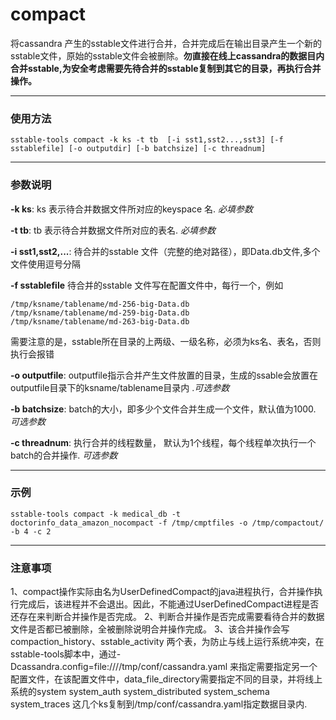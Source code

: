 # compact 
将cassandra 产生的sstable文件进行合并，合并完成后在输出目录产生一个新的sstable文件，原始的sstable文件会被删除。**勿直接在线上cassandra的数据目内合并sstable,为安全考虑需要先待合并的sstable复制到其它的目录，再执行合并操作。**

---
### 使用方法
~~~
sstable-tools compact -k ks -t tb  [-i sst1,sst2...,sst3] [-f sstablefile] [-o outputdir] [-b batchsize] [-c threadnum] 
~~~


---
### 参数说明

**-k ks**: 
ks 表示待合并数据文件所对应的keyspace 名. *必填参数*

**-t tb**:
tb 表示待合并数据文件所对应的表名. *必填参数*

**-i sst1,sst2,...**: 
待合并的sstable 文件（完整的绝对路径），即Data.db文件,多个文件使用逗号分隔

**-f sstablefile**
待合并的sstable 文件写在配置文件中，每行一个，例如
~~~
/tmp/ksname/tablename/md-256-big-Data.db
/tmp/ksname/tablename/md-259-big-Data.db
/tmp/ksname/tablename/md-263-big-Data.db
~~~
需要注意的是，sstable所在目录的上两级、一级名称，必须为ks名、表名，否则执行会报错

**-o outputfile**: 
outputfile指示合并产生文件放置的目录，生成的ssable会放置在outputfile目录下的ksname/tablename目录内 .*可选参数*

**-b batchsize**:
batch的大小，即多少个文件合并生成一个文件，默认值为1000. *可选参数*

**-c threadnum**: 
执行合并的线程数量， 默认为1个线程，每个线程单次执行一个batch的合并操作. *可选参数*

---
### 示例
~~~
sstable-tools compact -k medical_db -t doctorinfo_data_amazon_nocompact -f /tmp/cmptfiles -o /tmp/compactout/ -b 4 -c 2

~~~
---
### 注意事项
1、compact操作实际由名为UserDefinedCompact的java进程执行，合并操作执行完成后，该进程并不会退出。因此，不能通过UserDefinedCompact进程是否还存在来判断合并操作是否完成。
2、判断合并操作是否完成需要看待合并的数据文件是否都已被删除，全被删除说明合并操作完成。
3、该合并操作会写compaction_history、sstable_activity 两个表，为防止与线上运行系统冲突，在sstable-tools脚本中，通过-Dcassandra.config=file:////tmp/conf/cassandra.yaml 来指定需要指定另一个配置文件，在该配置文件中，data_file_directory需要指定不同的目录，并将线上系统的system  system_auth  system_distributed  system_schema  system_traces 这几个ks复制到/tmp/conf/cassandra.yaml指定数据目录内.